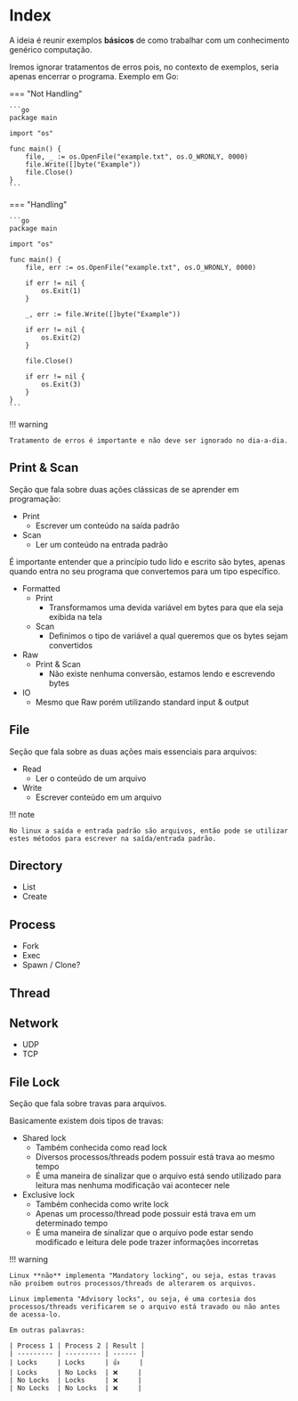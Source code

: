 # Index

A ideia é reunir exemplos **básicos** de como trabalhar com um conhecimento genérico computação.  

Iremos ignorar tratamentos de erros pois, no contexto de exemplos, seria apenas encerrar o programa. Exemplo em Go:  

=== "Not Handling"

    ```go
    package main

    import "os"

    func main() {
        file, _ := os.OpenFile("example.txt", os.O_WRONLY, 0000)
        file.Write([]byte("Example"))
        file.Close()
    }
    ```

=== "Handling"

    ```go
    package main

    import "os"

    func main() {
        file, err := os.OpenFile("example.txt", os.O_WRONLY, 0000)

        if err != nil {
            os.Exit(1)
        }

        _, err := file.Write([]byte("Example"))

        if err != nil {
            os.Exit(2)
        }

        file.Close()

        if err != nil {
            os.Exit(3)
        }
    }
    ```

!!! warning

    Tratamento de erros é importante e não deve ser ignorado no dia-a-dia.  

## Print & Scan

Seção que fala sobre duas ações clássicas de se aprender em programação:  

- Print
    - Escrever um conteúdo na saída padrão
- Scan
    - Ler um conteúdo na entrada padrão

É importante entender que a princípio tudo lido e escrito são bytes, apenas quando entra no seu programa que convertemos para um tipo específico.  

- Formatted
    - Print
        - Transformamos uma devida variável em bytes para que ela seja exibida na tela
    - Scan
        - Definimos o tipo de variável a qual queremos que os bytes sejam convertidos
- Raw
    - Print & Scan
        - Não existe nenhuma conversão, estamos lendo e escrevendo bytes
- IO
    - Mesmo que Raw porém utilizando standard input & output

## File

Seção que fala sobre as duas ações mais essenciais para arquivos:  

- Read
    - Ler o conteúdo de um arquivo
- Write
    - Escrever conteúdo em um arquivo

!!! note

    No linux a saída e entrada padrão são arquivos, então pode se utilizar estes métodos para escrever na saída/entrada padrão.  

## Directory

- List
- Create

## Process

- Fork
- Exec
- Spawn / Clone?

## Thread

## Network

- UDP
- TCP

## File Lock

Seção que fala sobre travas para arquivos.  

Basicamente existem dois tipos de travas:  

- Shared lock
    - Também conhecida como read lock
    - Diversos processos/threads podem possuir está trava ao mesmo tempo
    - É uma maneira de sinalizar que o arquivo está sendo utilizado para leitura mas nenhuma modificação vai acontecer nele
- Exclusive lock
    - Também conhecida como write lock
    - Apenas um processo/thread pode possuir está trava em um determinado tempo
    - É uma maneira de sinalizar que o arquivo pode estar sendo modificado e leitura dele pode trazer informações incorretas

!!! warning

    Linux **não** implementa "Mandatory locking", ou seja, estas travas não proibem outros processos/threads de alterarem os arquivos.  

    Linux implementa "Advisory locks", ou seja, é uma cortesia dos processos/threads verificarem se o arquivo está travado ou não antes de acessa-lo.  

    Em outras palavras:

    | Process 1 | Process 2 | Result |
    | --------- | --------- | ------ |
    | Locks     | Locks     | 👍     |
    | Locks     | No Locks  | ❌     |
    | No Locks  | Locks     | ❌     |
    | No Locks  | No Locks  | ❌     |
    